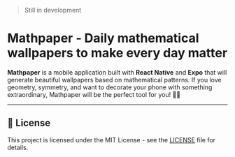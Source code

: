 > Still in development


# Mathpaper - Daily mathematical wallpapers to make every day matter

**Mathpaper** is a mobile application built with **React Native** and **Expo** that will generate beautiful wallpapers based on mathematical patterns. If you love geometry, symmetry, and want to decorate your phone with something extraordinary, Mathpaper will be the perfect tool for you! 📱✨

---

## 📜 License

This project is licensed under the MIT License - see the [LICENSE](LICENSE) file for details.
